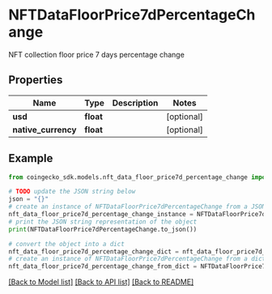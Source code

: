 # NFTDataFloorPrice7dPercentageChange

NFT collection floor price 7 days percentage change

## Properties

Name | Type | Description | Notes
------------ | ------------- | ------------- | -------------
**usd** | **float** |  | [optional] 
**native_currency** | **float** |  | [optional] 

## Example

```python
from coingecko_sdk.models.nft_data_floor_price7d_percentage_change import NFTDataFloorPrice7dPercentageChange

# TODO update the JSON string below
json = "{}"
# create an instance of NFTDataFloorPrice7dPercentageChange from a JSON string
nft_data_floor_price7d_percentage_change_instance = NFTDataFloorPrice7dPercentageChange.from_json(json)
# print the JSON string representation of the object
print(NFTDataFloorPrice7dPercentageChange.to_json())

# convert the object into a dict
nft_data_floor_price7d_percentage_change_dict = nft_data_floor_price7d_percentage_change_instance.to_dict()
# create an instance of NFTDataFloorPrice7dPercentageChange from a dict
nft_data_floor_price7d_percentage_change_from_dict = NFTDataFloorPrice7dPercentageChange.from_dict(nft_data_floor_price7d_percentage_change_dict)
```
[[Back to Model list]](../README.md#documentation-for-models) [[Back to API list]](../README.md#documentation-for-api-endpoints) [[Back to README]](../README.md)


